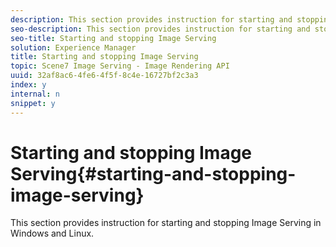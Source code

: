 ```yaml
---
description: This section provides instruction for starting and stopping Image Serving in Windows and Linux.
seo-description: This section provides instruction for starting and stopping Image Serving in Windows and Linux.
seo-title: Starting and stopping Image Serving
solution: Experience Manager
title: Starting and stopping Image Serving
topic: Scene7 Image Serving - Image Rendering API
uuid: 32af8ac6-4fe6-4f5f-8c4e-16727bf2c3a3
index: y
internal: n
snippet: y
---
```


# Starting and stopping Image Serving{#starting-and-stopping-image-serving}

This section provides instruction for starting and stopping Image Serving in Windows and Linux.

